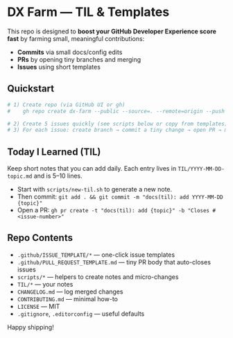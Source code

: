 # DX Farm — TIL & Templates

This repo is designed to **boost your GitHub Developer Experience score fast** by farming small, meaningful contributions:
- **Commits** via small docs/config edits
- **PRs** by opening tiny branches and merging
- **Issues** using short templates

## Quickstart
```bash
# 1) Create repo (via GitHub UI or gh)
#    gh repo create dx-farm --public --source=. --remote=origin --push

# 2) Create 5 issues quickly (see scripts below or copy from templates)
# 3) For each issue: create branch → commit a tiny change → open PR → merge
```

## Today I Learned (TIL)
Keep short notes that you can add daily. Each entry lives in `TIL/YYYY-MM-DD-topic.md` and is 5–10 lines.

- Start with `scripts/new-til.sh` to generate a new note.
- Then commit: `git add . && git commit -m "docs(til): add YYYY-MM-DD {topic}"`
- Open a PR: `gh pr create -t "docs(til): add {topic}" -b "Closes #<issue-number>"`

## Repo Contents
- `.github/ISSUE_TEMPLATE/*` — one-click issue templates
- `.github/PULL_REQUEST_TEMPLATE.md` — tiny PR body that auto-closes issues
- `scripts/*` — helpers to create notes and micro-changes
- `TIL/*` — your notes
- `CHANGELOG.md` — log merged changes
- `CONTRIBUTING.md` — minimal how-to
- `LICENSE` — MIT
- `.gitignore`, `.editorconfig` — useful defaults

Happy shipping!
